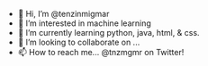 - 👋 Hi, I’m @tenzinmigmar
- 👀 I’m interested in machine learning 
- 🌱 I’m currently learning python, java, html, & css. 
- 💞️ I’m looking to collaborate on ...
- 📫 How to reach me... @tnzmgmr on Twitter!

<!---
tenzinmigmar/tenzinmigmar is a ✨ special ✨ repository because its `README.md` (this file) appears on your GitHub profile.
You can click the Preview link to take a look at your changes.
--->
